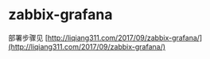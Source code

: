 # zabbix-grafana

部署步骤见 [http://liqiang311.com/2017/09/zabbix-grafana/](http://liqiang311.com/2017/09/zabbix-grafana/)

